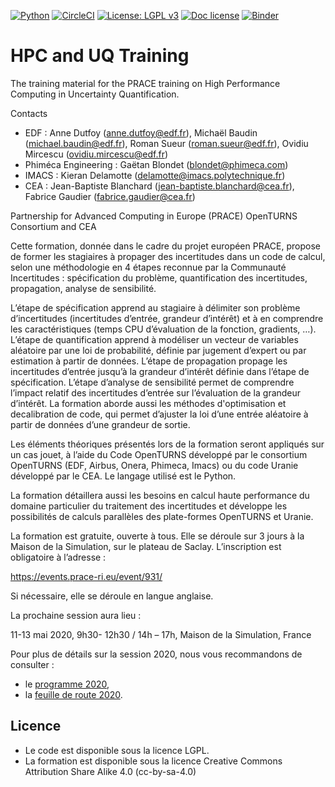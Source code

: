 [![Python](https://img.shields.io/badge/python-3.7-blue.svg)](
    https://python.org)
[![CircleCI](https://circleci.com/gh/mbaudin47/hpcuqtraining.svg?style=svg)](
    https://circleci.com/gh/mbaudin47/hpcuqtraining)
[![License: LGPL v3](https://img.shields.io/badge/License-LGPL%20v3-blue.svg)](https://www.gnu.org/licenses/lgpl-3.0)
[![Doc license](https://img.shields.io/badge/Doc%20Licence-CC--BY--SA--4.0-orange)](https://github.com/mbaudin47/hpcuqtraining/blob/master/LICENSE-doc-cc-by-sa-4.0.txt)
[![Binder](https://mybinder.org/badge_logo.svg)](
    https://mybinder.org/v2/gh/mbaudin47/hpcuqtraining/master?filepath=2020/Scripts/Calibration/Exercice-calage-bayesien-Chaboche.ipynb)

# HPC and UQ Training 

The training material for the PRACE training on High Performance Computing in Uncertainty Quantification.

Contacts
 - EDF : Anne Dutfoy (anne.dutfoy@edf.fr), Michaël Baudin (michael.baudin@edf.fr), Roman Sueur (roman.sueur@edf.fr), Ovidiu Mircescu (ovidiu.mircescu@edf.fr)
 - Phiméca Engineering : Gaëtan Blondet (blondet@phimeca.com)
 - IMACS : Kieran Delamotte (delamotte@imacs.polytechnique.fr)
 - CEA : Jean-Baptiste Blanchard (jean-baptiste.blanchard@cea.fr), Fabrice Gaudier (fabrice.gaudier@cea.fr)

Partnership for Advanced Computing in Europe (PRACE)
OpenTURNS  Consortium and CEA

Cette formation, donnée dans le cadre du projet européen PRACE, propose de former les stagiaires à propager des incertitudes dans un code de calcul, selon une méthodologie en 4 étapes reconnue par la Communauté Incertitudes : spécification du problème, quantification des incertitudes, propagation, analyse de sensibilité. 

L’étape de spécification apprend au stagiaire à délimiter son problème d’incertitudes (incertitudes d’entrée, grandeur d’intérêt) et à en comprendre les caractéristiques (temps CPU d’évaluation de la fonction, gradients, …). L’étape de quantification apprend à modéliser un vecteur de variables aléatoire par une loi de probabilité, définie par jugement d’expert ou par estimation à partir de données. L’étape de propagation propage les incertitudes d’entrée jusqu’à la grandeur d’intérêt définie dans l’étape de spécification. L’étape d’analyse de sensibilité permet de comprendre l’impact relatif des incertitudes d’entrée sur l’évaluation de la grandeur d’intérêt. 
La formation aborde aussi les méthodes d'optimisation et decalibration de code, qui permet d’ajuster la loi d’une entrée aléatoire à partir de données d’une grandeur de sortie.

Les éléments théoriques présentés lors de la formation seront appliqués sur un cas jouet, à l’aide du Code OpenTURNS développé par le consortium OpenTURNS (EDF, Airbus, Onera, Phimeca, Imacs) ou du code Uranie développé par le CEA. Le langage utilisé est le Python.

La formation détaillera aussi les besoins en calcul haute performance du domaine particulier du traitement des incertitudes et développe les possibilités de calculs parallèles des plate-formes OpenTURNS et Uranie.

La formation est gratuite, ouverte à tous. Elle se déroule sur 3 jours à la Maison de la Simulation, sur le plateau de Saclay. L’inscription est obligatoire à l’adresse :

https://events.prace-ri.eu/event/931/

Si nécessaire, elle se déroule en langue anglaise.

La prochaine session aura lieu :

11-13 mai 2020, 9h30- 12h30 / 14h – 17h, Maison de la Simulation, France

[programme 2020]: https://github.com/mbaudin47/hpcuqtraining/blob/master/2020/Programme/ProgrammePRACE_HPC_Uncertainty_2020.odt
[feuille de route 2020]: https://github.com/mbaudin47/hpcuqtraining/blob/master/2020/Training-2020-Roadmap.rst

Pour plus de détails sur la session 2020, nous vous recommandons de consulter :

* le [programme 2020],
* la [feuille de route 2020].

## Licence

* Le code est disponible sous la licence LGPL.
* La formation est disponible sous la licence 
Creative Commons Attribution Share Alike 4.0 (cc-by-sa-4.0)

